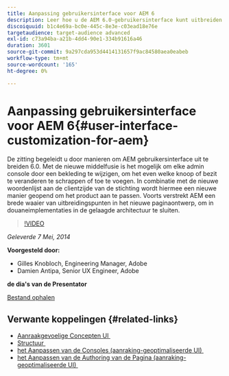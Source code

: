 ```yaml
---
title: Aanpassing gebruikersinterface voor AEM 6
description: Leer hoe u de AEM 6.0-gebruikersinterface kunt uitbreiden. Met de nieuwe middelfusie is het mogelijk om elke admin console door een bekleding te wijzigen, om het even welke knoop of bezit te veranderen te schrappen of toe te voegen.
discoiquuid: b1c4e69a-bc0e-445c-8e3e-c03ead18e76e
targetaudience: target-audience advanced
exl-id: c73a94ba-a21b-4dd4-90e1-334b91616a46
duration: 3601
source-git-commit: 9a297cda953d4414131657f9ac84580aea0eabeb
workflow-type: tm+mt
source-wordcount: '165'
ht-degree: 0%

---
```


# Aanpassing gebruikersinterface voor AEM 6{#user-interface-customization-for-aem}

De zitting begeleidt u door manieren om AEM gebruikersinterface uit te breiden 6.0. Met de nieuwe middelfusie is het mogelijk om elke admin console door een bekleding te wijzigen, om het even welke knoop of bezit te veranderen te schrappen of toe te voegen. In combinatie met de nieuwe woordenlijst aan de clientzijde van de stichting wordt hiermee een nieuwe manier geopend om het product aan te passen. Voorts verstrekt AEM een brede waaier van uitbreidingspunten in het nieuwe paginaontwerp, om in douaneimplementaties in de gelaagde architectuur te sluiten.

>[!VIDEO](https://video.tv.adobe.com/v/19519/?quality=9)

*Geleverde 7 Mei, 2014*

**Voorgesteld door:**

* Gilles Knobloch, Engineering Manager, Adobe
* Damien Antipa, Senior UX Engineer, Adobe

**de dia&#39;s van de Presentator**

[Bestand ophalen](assets/user-interface-customization-for-aem6.pdf)

## Verwante koppelingen {#related-links}

* [&#x200B; Aanraakgevoelige Concepten UI &#x200B;](https://docs.adobe.com/docs/en/aem/6-0/develop/the-basics/touch-ui-concepts.html)
* [&#x200B; Structuur &#x200B;](https://docs.adobe.com/docs/en/aem/6-0/develop/the-basics/touch-ui-structure.html)
* [&#x200B; het Aanpassen van de Consoles (aanraking-geoptimaliseerde UI) &#x200B;](https://docs.adobe.com/docs/en/aem/6-0/develop/extending/customizing-consoles-touch.html)
* [&#x200B; het Aanpassen van de Authoring van de Pagina (aanraking-geoptimaliseerde UI) &#x200B;](https://docs.adobe.com/docs/en/aem/6-0/develop/extending/customizing-page-authoring-touch.html)
